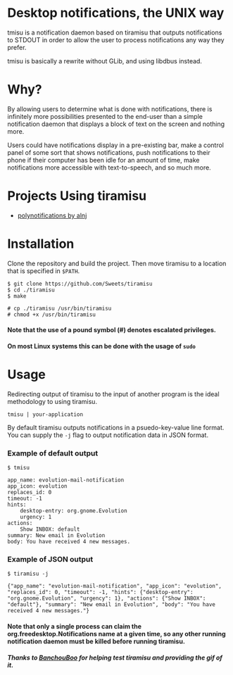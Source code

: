 # Desktop notifications, the UNIX way

tmisu is a notification daemon based on tiramisu that outputs notifications
to STDOUT in order to allow the user to process notifications any way they prefer.

tmisu is basically a rewrite without GLib, and using libdbus instead.

# Why?

By allowing users to determine what is done with notifications, there is infinitely more possibilities presented
to the end-user than a simple notification daemon that displays a block of text on the screen and nothing more.

Users could have notifications display in a pre-existing bar, make a control panel of some sort that shows
notifications, push notifications to their phone if their computer has been idle for an amount of time,
make notifications more accessible with text-to-speech, and so much more.

# Projects Using tiramisu

- [polynotifications by alnj](https://github.com/alnj/polynotifications)

# Installation

Clone the repository and build the project. Then move tiramisu to a location that is specified in `$PATH`.

```
$ git clone https://github.com/Sweets/tiramisu
$ cd ./tiramisu
$ make

# cp ./tiramisu /usr/bin/tiramisu
# chmod +x /usr/bin/tiramisu
```

#### Note that the use of a pound symbol (#) denotes escalated privileges.
#### On most Linux systems this can be done with the usage of `sudo`

# Usage

Redirecting output of tiramisu to the input of another program is the ideal methodology to using
tiramisu.

```
tmisu | your-application
```

By default tiramisu outputs notifications in a psuedo-key-value line format.
You can supply the `-j` flag to output notification data in JSON format.

### Example of default output

```
$ tmisu
```

```
app_name: evolution-mail-notification
app_icon: evolution
replaces_id: 0
timeout: -1
hints:
    desktop-entry: org.gnome.Evolution
    urgency: 1
actions:
    Show INBOX: default
summary: New email in Evolution
body: You have received 4 new messages.
```

### Example of JSON output

```
$ tiramisu -j
```

```
{"app_name": "evolution-mail-notification", "app_icon": "evolution", "replaces_id": 0, "timeout": -1, "hints": {"desktop-entry": "org.gnome.Evolution", "urgency": 1}, "actions": {"Show INBOX": "default"}, "summary": "New email in Evolution", "body": "You have received 4 new messages."}
```

#### Note that only a single process can claim the org.freedesktop.Notifications name at a given time, so any other running notification daemon must be killed before running tiramisu.

##### Thanks to [BanchouBoo](https://github.com/BanchouBoo) for helping test tiramisu and providing the gif of it.
